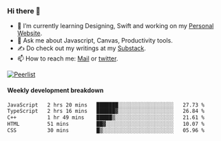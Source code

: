 ### Hi there 👋

- 🌱 I’m currently learning Designing, Swift and working on my [Personal Website](https://kvaishak.com/).
- 💬 Ask me about Javascript, Canvas,  Productivity tools. 
- :writing_hand: Do check out my writings at my [Substack](https://kvaishak.substack.com/).
- 📫 How to reach me: [Mail](mailto:vaishak.kaippanchery@gmail.com) or [twitter](https://twitter.com/kvaishack).

[![Peerlist](https://github-readme-badge.peerlist.io/api/vaishak)](https://peerlist.io/vaishak)

#### Weekly development breakdown

<!--START_SECTION:waka-->

```txt
JavaScript   2 hrs 20 mins   ███████░░░░░░░░░░░░░░░░░░   27.73 %
TypeScript   2 hrs 16 mins   ██████▓░░░░░░░░░░░░░░░░░░   26.84 %
C++          1 hr 49 mins    █████▒░░░░░░░░░░░░░░░░░░░   21.61 %
HTML         51 mins         ██▓░░░░░░░░░░░░░░░░░░░░░░   10.07 %
CSS          30 mins         █▒░░░░░░░░░░░░░░░░░░░░░░░   05.96 %
```

<!--END_SECTION:waka-->
